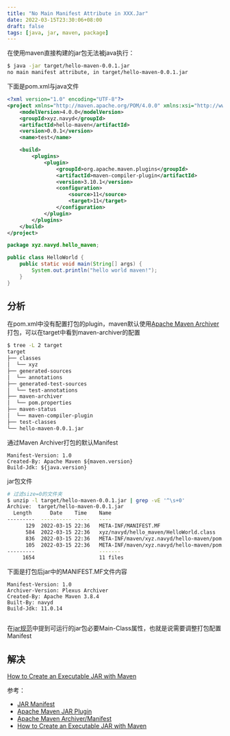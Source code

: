 ```yaml
---
title: "No Main Manifest Attribute in XXX.Jar"
date: 2022-03-15T23:30:06+08:00
draft: false
tags: [java, jar, maven, package]
---
```


在使用maven直接构建的jar包无法被java执行：

```sh
$ java -jar target/hello-maven-0.0.1.jar
no main manifest attribute, in target/hello-maven-0.0.1.jar
```

<!--more-->

下面是pom.xml与java文件

```xml
<?xml version="1.0" encoding="UTF-8"?>
<project xmlns="http://maven.apache.org/POM/4.0.0" xmlns:xsi="http://www.w3.org/2001/XMLSchema-instance" xsi:schemaLocation="http://maven.apache.org/POM/4.0.0 https://maven.apache.org/xsd/maven-4.0.0.xsd">
    <modelVersion>4.0.0</modelVersion>
    <groupId>xyz.navyd</groupId>
    <artifactId>hello-maven</artifactId>
    <version>0.0.1</version>
    <name>test</name>

    <build>
        <plugins>
            <plugin>
                <groupId>org.apache.maven.plugins</groupId>
                <artifactId>maven-compiler-plugin</artifactId>
                <version>3.10.1</version>
                <configuration>
                    <source>11</source>
                    <target>11</target>
                </configuration>
            </plugin>
        </plugins>
    </build>
</project>
```

```java
package xyz.navyd.hello_maven;

public class HelloWorld {
    public static void main(String[] args) {
        System.out.println("hello world maven!");
    }
}
```

## 分析

在pom.xml中没有配置打包的plugin，maven默认使用[Apache Maven Archiver](https://maven.apache.org/shared/maven-archiver/index.html)打包，可以在target中看到maven-archiver的配置

```sh
$ tree -L 2 target
target
├── classes
│  └── xyz
├── generated-sources
│  └── annotations
├── generated-test-sources
│  └── test-annotations
├── maven-archiver
│  └── pom.properties
├── maven-status
│  └── maven-compiler-plugin
├── test-classes
└── hello-maven-0.0.1.jar
```

通过Maven Archiver打包的默认Manifest

```
Manifest-Version: 1.0
Created-By: Apache Maven ${maven.version}
Build-Jdk: ${java.version}
```

jar包文件

```sh
# 过滤size=0的文件夹
$ unzip -l target/hello-maven-0.0.1.jar | grep -vE '^\s+0'
Archive:  target/hello-maven-0.0.1.jar
  Length      Date    Time    Name
---------  ---------- -----   ----
      129  2022-03-15 22:36   META-INF/MANIFEST.MF
      584  2022-03-15 22:36   xyz/navyd/hello_maven/HelloWorld.class
      836  2022-03-15 22:36   META-INF/maven/xyz.navyd/hello-maven/pom.xml
      105  2022-03-15 22:36   META-INF/maven/xyz.navyd/hello-maven/pom.properties
---------                     -------
     1654                     11 files
```

下面是打包后jar中的MANIFEST.MF文件内容

```
Manifest-Version: 1.0
Archiver-Version: Plexus Archiver
Created-By: Apache Maven 3.8.4
Built-By: navyd
Build-Jdk: 11.0.14


```

在[jar规范](https://docs.oracle.com/en/java/javase/17/docs/specs/jar/jar.html#main-attributes)中提到可运行的jar包必要Main-Class属性，也就是说需要调整打包配置Manifest

## 解决

[How to Create an Executable JAR with Maven](https://www.baeldung.com/executable-jar-with-maven)

参考：

* [JAR Manifest](https://docs.oracle.com/en/java/javase/17/docs/specs/jar/jar.html#jar-manifest)
* [Apache Maven JAR Plugin](https://maven.apache.org/plugins/maven-jar-plugin/index.html)
* [Apache Maven Archiver/Manifest](https://maven.apache.org/shared/maven-archiver/examples/manifest.html)
* [How to Create an Executable JAR with Maven](https://www.baeldung.com/executable-jar-with-maven)
